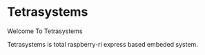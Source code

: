 # Tetrasystems


Welcome To Tetrasystems 


Tetrasystems is total raspberry-ri express based embeded system.

























 

